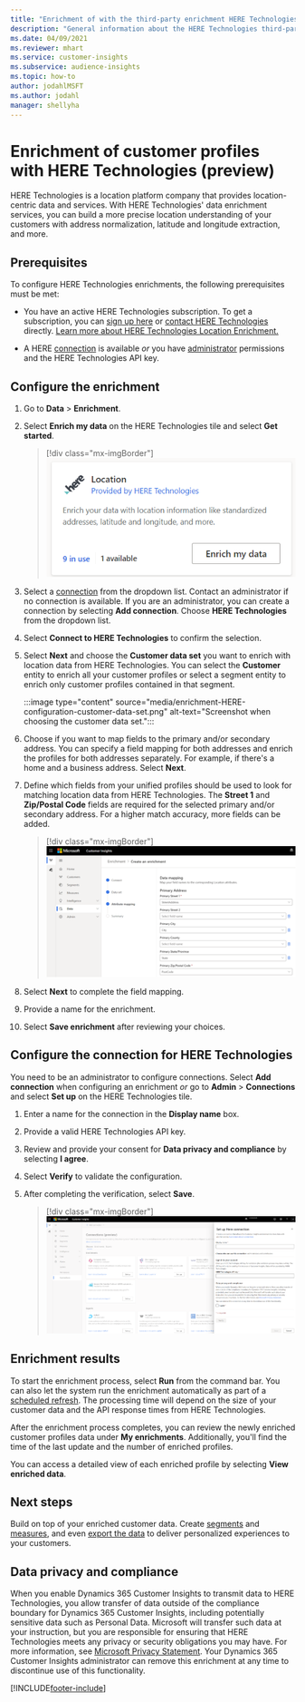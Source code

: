 ```yaml
---
title: "Enrichment of with the third-party enrichment HERE Technologies"
description: "General information about the HERE Technologies third-party enrichment."
ms.date: 04/09/2021
ms.reviewer: mhart
ms.service: customer-insights
ms.subservice: audience-insights
ms.topic: how-to
author: jodahlMSFT
ms.author: jodahl
manager: shellyha
---
```


<!-- The metadata title has an extra word - I can't tell which is correct. -->



# Enrichment of customer profiles with HERE Technologies (preview)

HERE Technologies is a location platform company that provides location-centric data and services. With HERE Technologies' data enrichment services, you can build a more precise location understanding of your customers with address normalization, latitude and longitude extraction, and more.

## Prerequisites

To configure HERE Technologies enrichments, the following prerequisites must be met:

- You have an active HERE Technologies subscription. To get a subscription, you can [sign up here](https://developer.here.com/sign-up?utm_medium=referral&utm_source=Microsoft-Dynamics-CI&create=Freemium-Basic) or [contact HERE Technologies](https://developer.here.com/help?utm_medium=referral&utm_source=Microsoft-Dynamics-CI#how-can-we-help-you) directly. [Learn more about HERE Technologies Location Enrichment.](https://developer.here.com/location-enrichment?cid=Dev-MicrosoftDynamics-DB-0-Dev-&utm_source=MicrosoftDynamics&utm_medium=referral&utm_campaign=Online_Dev_ReferralMicrosoft)

- A HERE [connection](connections.md) is available *or* you have [administrator](permissions.md#administrator) permissions and the HERE Technologies API key.

## Configure the enrichment

1. Go to **Data** > **Enrichment**. 

1. Select **Enrich my data** on the HERE Technologies tile and select **Get started**.

   > [!div class="mx-imgBorder"]
   > ![HERE Technologies tile](media/HERE-tile.png "HERE Technologies tile")

1. Select a [connection](connections.md) from the dropdown list. Contact  an administrator if no connection is available. If you are an administrator, you can create a connection by selecting **Add connection**. Choose **HERE Technologies** from the dropdown list. 

1. Select **Connect to HERE Technologies** to confirm the selection.

1.	Select **Next** and choose the **Customer data set** you want to enrich with location data from HERE Technologies. You can select the **Customer** entity to enrich all your customer profiles or select a segment entity to enrich only customer profiles contained in that segment.

    :::image type="content" source="media/enrichment-HERE-configuration-customer-data-set.png" alt-text="Screenshot when choosing the customer data set.":::

1. Choose if you want to map fields to the primary and/or secondary address. You can specify a field mapping for both addresses and enrich the profiles for both addresses separately. For example, if there's a home and a business address. Select **Next**.

1. Define which fields from your unified profiles should be used to look for matching location data from HERE Technologies. The **Street 1** and **Zip/Postal Code** fields are required for the selected primary and/or secondary address. For a higher match accuracy, more fields can be added.

   > [!div class="mx-imgBorder"]
   > ![HERE Technologies enrichment configuration page](media/enrichment-HERE-configuration.png "HERE Technologies enrichment configuration page")

1. Select **Next** to complete the field mapping.

1. Provide a name for the enrichment. 

1. Select **Save enrichment** after reviewing your choices.

## Configure the connection for HERE Technologies 

You need to be an administrator to configure connections. Select **Add connection** when configuring an enrichment *or* go to **Admin** > **Connections** and select **Set up** on the HERE Technologies tile.

1. Enter a name for the connection in the **Display name** box.

1. Provide a valid HERE Technologies API key.

1. Review and provide your consent for **Data privacy and compliance** by selecting **I agree**.

1. Select **Verify** to validate the configuration.

1. After completing the verification, select **Save**.

   > [!div class="mx-imgBorder"]
   > ![HERE Technologies connection configuration page](media/enrichment-HERE-connection.png "HERE Technologies connection configuration page")

## Enrichment results

To start the enrichment process, select **Run** from the command bar. You can also let the system run the enrichment automatically as part of a [scheduled refresh](system.md#schedule-tab). The processing time will depend on the size of your customer data and the API response times from HERE Technologies.

After the enrichment process completes, you can review the newly enriched customer profiles data under **My enrichments**. Additionally, you'll find the time of the last update and the number of enriched profiles.

You can access a detailed view of each enriched profile by selecting **View enriched data**.

## Next steps

Build on top of your enriched customer data. Create [segments](segments.md) and [measures](measures.md), and even [export the data](export-destinations.md) to deliver personalized experiences to your customers.

## Data privacy and compliance

When you enable Dynamics 365 Customer Insights to transmit data to HERE Technologies, you allow transfer of data outside of the compliance boundary for Dynamics 365 Customer Insights, including potentially sensitive data such as Personal Data. Microsoft will transfer such data at your instruction, but you are responsible for ensuring that HERE Technologies meets any privacy or security obligations you may have. For more information, see [Microsoft Privacy Statement](https://go.microsoft.com/fwlink/?linkid=396732).
Your Dynamics 365 Customer Insights administrator can remove this enrichment at any time to discontinue use of this functionality.


[!INCLUDE[footer-include](../includes/footer-banner.md)]
